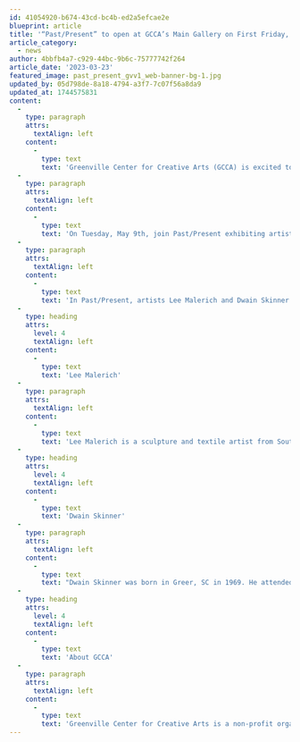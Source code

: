 ```yaml
---
id: 41054920-b674-43cd-bc4b-ed2a5efcae2e
blueprint: article
title: '“Past/Present” to open at GCCA’s Main Gallery on First Friday, April 7th, 2023.'
article_category:
  - news
author: 4bbfb4a7-c929-44bc-9b6c-75777742f264
article_date: '2023-03-23'
featured_image: past_present_gvv1_web-banner-bg-1.jpg
updated_by: 05d798de-8a18-4794-a3f7-7c07f56a8da9
updated_at: 1744575831
content:
  -
    type: paragraph
    attrs:
      textAlign: left
    content:
      -
        type: text
        text: 'Greenville Center for Creative Arts (GCCA) is excited to announce the opening of their Main Gallery exhibition, Past/Present. The exhibition features the artwork of acclaimed artists Lee Malerich & Dwain Skinner. This exhibition opens on Friday, April 7th, 2023 from 6-9 PM. There will be opening remarks for the exhibition made by GCCA’s CEO, Jess Burgess at 6:30 PM. Admission is free and open to the public.'
  -
    type: paragraph
    attrs:
      textAlign: left
    content:
      -
        type: text
        text: 'On Tuesday, May 9th, join Past/Present exhibiting artist, Lee Malerich, in GCCA’s Main Gallery at 6 PM for our ARTalk event discussing her artwork. Past/Present will be on display in the Main Gallery until Wednesday, May 24th, 2023.'
  -
    type: paragraph
    attrs:
      textAlign: left
    content:
      -
        type: text
        text: 'In Past/Present, artists Lee Malerich and Dwain Skinner use patterns and myriads of cultural imagery to explore how personal history’s impact us. Through lived experiences, journeys are chronicled and work confronts the past to reconcile the present. Lee Malerich repurposes old furniture, toys, or tools into large wooden sculptures that suggest ways of having lived. Malerich’s history in textiles provide insight into her use of patterning to unify the complex compositions in each sculpture. Beginning in 2019, after years away from art-making, Dwain Skinner created over 100 pieces in what would be his last year of life. This proliferation of mixed media, collage, and found objects largely embodies a deconstruction of nostalgia surrounding ideals of Americana.'
  -
    type: heading
    attrs:
      level: 4
      textAlign: left
    content:
      -
        type: text
        text: 'Lee Malerich'
  -
    type: paragraph
    attrs:
      textAlign: left
    content:
      -
        type: text
        text: 'Lee Malerich is a sculpture and textile artist from South Carolina. Malerich received her BFA in 1979 & MA in 1981 in Studio Art-Textiles from Northern Illinois University. She is a retired teacher and has taught at Coker College, Orangeburg Calhoun Technical College, & Columbia College. Malerich is the recipient of many major grants and fellowships including the South Carolina Arts Commission Fellowship in Crafts and the National Endowment of the Arts Regional Fellowship. Her work can be found in the South Carolina Arts Commission State Art Collection as well as in the collections of the City of Charleston and the SC State Museum, among many others. Being originally trained in textiles, Malerich has over the past decade transitioned to sculpture and woodworking. "I started patterning using colored pencils on the surfaces of the sculptures and then I began to play with value in the same way I did in my textiles. I construct reclaimed wood in layers, shadowing the actual construction of my [history in] textiles."'
  -
    type: heading
    attrs:
      level: 4
      textAlign: left
    content:
      -
        type: text
        text: 'Dwain Skinner'
  -
    type: paragraph
    attrs:
      textAlign: left
    content:
      -
        type: text
        text: "Dwain Skinner was born in Greer, SC in 1969. He attended the Fine Arts Center, as well as the South Carolina Governor's School for the Arts and Humanities. He received his B.S. in graphic design from Winthrop University. After completing his degree, Dwain worked as an illustrator and graphic designer until the beginning of 2019, when he and his wife, Meredith, left the corporate world to pursue their mutual dream of opening an art gallery and working as full time artists. As a full-time artist, Dwain constantly explored and refined his personal style. He developed an impassioned interest in mixed media, and would often journey to flea markets and rummage sales to collect small objects for his unique collages. He prepared well over 100 pieces for the opening of Woodbine Studio & Gallery in November 2019. That same year, his illustrations were published in a children’s book, he won the cover of Greenville’s Visitors Guide, and participated in Open Studios for the first time. His experiences provided the impetus for Dwain to continue to move forward as an artist. Tragically, Dwain passed away on November 20, 2019, just ten days after showing his work for the first time."
  -
    type: heading
    attrs:
      level: 4
      textAlign: left
    content:
      -
        type: text
        text: 'About GCCA'
  -
    type: paragraph
    attrs:
      textAlign: left
    content:
      -
        type: text
        text: 'Greenville Center for Creative Arts is a non-profit organization that aims to enrich the cultural fabric of the community through visual arts promotion, education, and inspiration. GCCA’s galleries are open Tuesdays-Fridays from 9am - 5pm & Saturdays from 11am-3pm. For more information, visit www.artcentergreenville.org, call 864-735-3948, or check out GCCA on Facebook (Greenville Center for Creative Arts) & Instagram (@artcentergvl).'
---
```

